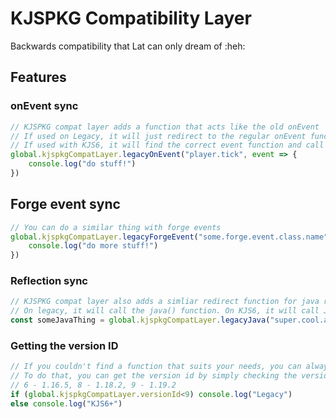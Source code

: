 # KJSPKG Compatibility Layer

Backwards compatibility that Lat can only dream of :heh:

## Features

### onEvent sync

```js
// KJSPKG compat layer adds a function that acts like the old onEvent
// If used on Legacy, it will just redirect to the regular onEvent function
// If used with KJS6, it will find the correct event function and call that instead
global.kjspkgCompatLayer.legacyOnEvent("player.tick", event => {
    console.log("do stuff!")
})
```

## Forge event sync

```js
// You can do a similar thing with forge events
global.kjspkgCompatLayer.legacyForgeEvent("some.forge.event.class.name", event => {
    console.log("do more stuff!")
})
```

### Reflection sync

```js
// KJSPKG compat layer also adds a simliar redirect function for java reflection functions
// On legacy, it will call the java() function. On KJS6, it will call Java.loadClass()
const someJavaThing = global.kjspkgCompatLayer.legacyJava("super.cool.and.long.class.name")
```

### Getting the version ID

```js
// If you couldn't find a function that suits your needs, you can always just check the version you're running
// To do that, you can get the version id by simply checking the versionId variable
// 6 - 1.16.5, 8 - 1.18.2, 9 - 1.19.2
if (global.kjspkgCompatLayer.versionId<9) console.log("Legacy") 
else console.log("KJS6+") 
```

